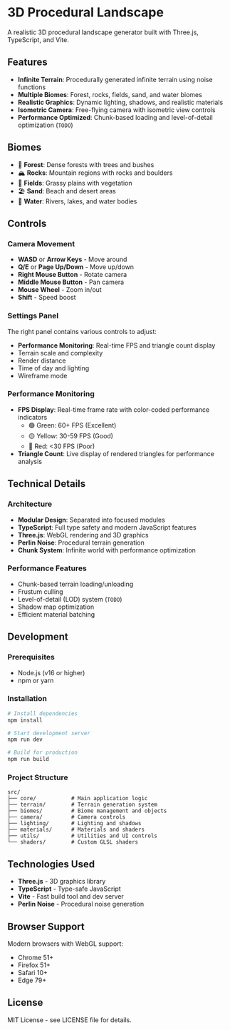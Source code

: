# 3D Procedural Landscape

A realistic 3D procedural landscape generator built with Three.js, TypeScript, and Vite.

## Features

- **Infinite Terrain**: Procedurally generated infinite terrain using noise functions
- **Multiple Biomes**: Forest, rocks, fields, sand, and water biomes
- **Realistic Graphics**: Dynamic lighting, shadows, and realistic materials
- **Isometric Camera**: Free-flying camera with isometric view controls
- **Performance Optimized**: Chunk-based loading and level-of-detail optimization (`TODO`)

## Biomes

- 🌲 **Forest**: Dense forests with trees and bushes
- 🏔️ **Rocks**: Mountain regions with rocks and boulders
- 🌾 **Fields**: Grassy plains with vegetation
- 🏖️ **Sand**: Beach and desert areas
- 🌊 **Water**: Rivers, lakes, and water bodies

## Controls

### Camera Movement

- **WASD** or **Arrow Keys** - Move around
- **Q/E** or **Page Up/Down** - Move up/down
- **Right Mouse Button** - Rotate camera
- **Middle Mouse Button** - Pan camera
- **Mouse Wheel** - Zoom in/out
- **Shift** - Speed boost

### Settings Panel

The right panel contains various controls to adjust:

- **Performance Monitoring**: Real-time FPS and triangle count display
- Terrain scale and complexity
- Render distance
- Time of day and lighting
- Wireframe mode

### Performance Monitoring

- **FPS Display**: Real-time frame rate with color-coded performance indicators
    - 🟢 Green: 60+ FPS (Excellent)
    - 🟡 Yellow: 30-59 FPS (Good)
    - 🔴 Red: <30 FPS (Poor)
- **Triangle Count**: Live display of rendered triangles for performance analysis

## Technical Details

### Architecture

- **Modular Design**: Separated into focused modules
- **TypeScript**: Full type safety and modern JavaScript features
- **Three.js**: WebGL rendering and 3D graphics
- **Perlin Noise**: Procedural terrain generation
- **Chunk System**: Infinite world with performance optimization

### Performance Features

- Chunk-based terrain loading/unloading
- Frustum culling
- Level-of-detail (LOD) system (`TODO`)
- Shadow map optimization
- Efficient material batching

## Development

### Prerequisites

- Node.js (v16 or higher)
- npm or yarn

### Installation

```bash
# Install dependencies
npm install

# Start development server
npm run dev

# Build for production
npm run build
```

### Project Structure

```
src/
├── core/           # Main application logic
├── terrain/        # Terrain generation system
├── biomes/         # Biome management and objects
├── camera/         # Camera controls
├── lighting/       # Lighting and shadows
├── materials/      # Materials and shaders
├── utils/          # Utilities and UI controls
└── shaders/        # Custom GLSL shaders
```

## Technologies Used

- **Three.js** - 3D graphics library
- **TypeScript** - Type-safe JavaScript
- **Vite** - Fast build tool and dev server
- **Perlin Noise** - Procedural noise generation

## Browser Support

Modern browsers with WebGL support:

- Chrome 51+
- Firefox 51+
- Safari 10+
- Edge 79+

## License

MIT License - see LICENSE file for details.

